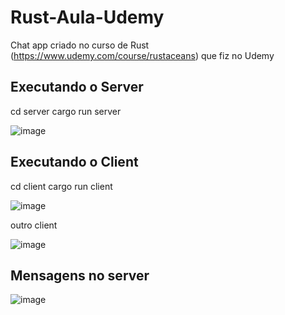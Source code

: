 # Rust-Aula-Udemy
Chat app criado no curso de Rust (https://www.udemy.com/course/rustaceans) que fiz no Udemy

## Executando o Server
cd server
cargo run server

![image](https://user-images.githubusercontent.com/7469400/158198913-6d08c96a-462d-4f47-bdba-8bf721d7d662.png)

## Executando o Client
cd client
cargo run client

![image](https://user-images.githubusercontent.com/7469400/158199115-7a6d17ca-5d64-488b-84ae-3d8a7d386af0.png)

outro client

![image](https://user-images.githubusercontent.com/7469400/158199346-e7f3779b-8d86-4846-b7b7-93655f8e97b0.png)

## Mensagens no server
![image](https://user-images.githubusercontent.com/7469400/158199439-267649eb-ff6b-4114-8d5d-ed6f8dfeb582.png)
